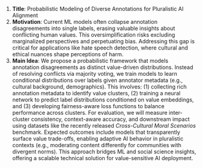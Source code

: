 1. **Title**: Probabilistic Modeling of Diverse Annotations for Pluralistic AI Alignment  
2. **Motivation**: Current ML models often collapse annotation disagreements into single labels, erasing valuable insights about conflicting human values. This oversimplification risks excluding marginalized perspectives and perpetuating bias. Addressing this gap is critical for applications like hate speech detection, where cultural and ethical nuances shape perceptions of harm.  
3. **Main Idea**: We propose a probabilistic framework that models annotation disagreements as distinct value-driven distributions. Instead of resolving conflicts via majority voting, we train models to learn conditional distributions over labels given annotator metadata (e.g., cultural background, demographics). This involves: (1) collecting rich annotation metadata to identify value clusters, (2) training a neural network to predict label distributions conditioned on value embeddings, and (3) developing fairness-aware loss functions to balance performance across clusters. For evaluation, we will measure inter-cluster consistency, context-aware accuracy, and downstream impact using datasets like the recently released *Cross-Cultural Moral Scenarios* benchmark. Expected outcomes include models that transparently surface value trade-offs, enabling adaptive AI behavior in pluralistic contexts (e.g., moderating content differently for communities with divergent norms). This approach bridges ML and social science insights, offering a scalable technical solution for value-sensitive AI deployment.